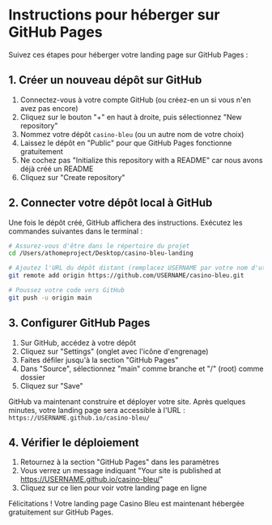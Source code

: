 # Instructions pour héberger sur GitHub Pages

Suivez ces étapes pour héberger votre landing page sur GitHub Pages :

## 1. Créer un nouveau dépôt sur GitHub

1. Connectez-vous à votre compte GitHub (ou créez-en un si vous n'en avez pas encore)
2. Cliquez sur le bouton "+" en haut à droite, puis sélectionnez "New repository"
3. Nommez votre dépôt `casino-bleu` (ou un autre nom de votre choix)
4. Laissez le dépôt en "Public" pour que GitHub Pages fonctionne gratuitement
5. Ne cochez pas "Initialize this repository with a README" car nous avons déjà créé un README
6. Cliquez sur "Create repository"

## 2. Connecter votre dépôt local à GitHub

Une fois le dépôt créé, GitHub affichera des instructions. Exécutez les commandes suivantes dans le terminal :

```bash
# Assurez-vous d'être dans le répertoire du projet
cd /Users/athomeproject/Desktop/casino-bleu-landing

# Ajoutez l'URL du dépôt distant (remplacez USERNAME par votre nom d'utilisateur GitHub)
git remote add origin https://github.com/USERNAME/casino-bleu.git

# Poussez votre code vers GitHub
git push -u origin main
```

## 3. Configurer GitHub Pages

1. Sur GitHub, accédez à votre dépôt
2. Cliquez sur "Settings" (onglet avec l'icône d'engrenage)
3. Faites défiler jusqu'à la section "GitHub Pages"
4. Dans "Source", sélectionnez "main" comme branche et "/" (root) comme dossier
5. Cliquez sur "Save"

GitHub va maintenant construire et déployer votre site. Après quelques minutes, votre landing page sera accessible à l'URL :
`https://USERNAME.github.io/casino-bleu/`

## 4. Vérifier le déploiement

1. Retournez à la section "GitHub Pages" dans les paramètres
2. Vous verrez un message indiquant "Your site is published at https://USERNAME.github.io/casino-bleu/"
3. Cliquez sur ce lien pour voir votre landing page en ligne

Félicitations ! Votre landing page Casino Bleu est maintenant hébergée gratuitement sur GitHub Pages.
